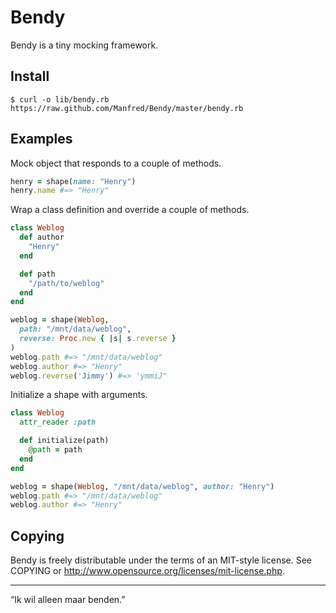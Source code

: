 # Bendy

Bendy is a tiny mocking framework.

## Install

	$ curl -o lib/bendy.rb https://raw.github.com/Manfred/Bendy/master/bendy.rb

## Examples

Mock object that responds to a couple of methods.

```ruby
henry = shape(name: "Henry")
henry.name #=> "Henry"
```

Wrap a class definition and override a couple of methods.

```ruby
class Weblog
  def author
    "Henry"
  end

  def path
    "/path/to/weblog"
  end
end

weblog = shape(Weblog,
  path: "/mnt/data/weblog",
  reverse: Proc.new { |s| s.reverse }
)
weblog.path #=> "/mnt/data/weblog"
weblog.author #=> "Henry"
weblog.reverse('Jimmy') #=> 'ymmiJ"
```

Initialize a shape with arguments.

```ruby
class Weblog
  attr_reader :path

  def initialize(path)
    @path = path
  end
end

weblog = shape(Weblog, "/mnt/data/weblog", author: "Henry")
weblog.path #=> "/mnt/data/weblog"
weblog.author #=> "Henry"
```

## Copying

Bendy is freely distributable under the terms of an MIT-style license. See COPYING or http://www.opensource.org/licenses/mit-license.php.

-----

“Ik wil alleen maar benden.”
